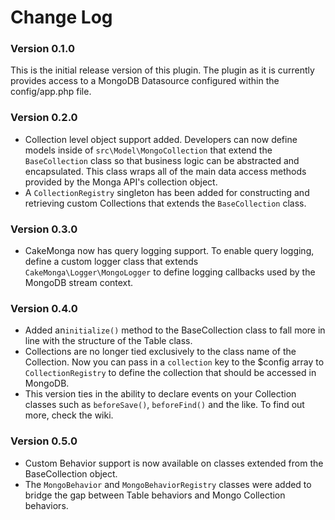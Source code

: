# Change Log

### Version 0.1.0

This is the initial release version of this plugin.  The plugin as it is currently provides access to a MongoDB Datasource configured within the config/app.php file.

### Version 0.2.0

* Collection level object support added.  Developers can now define models inside of `src\Model\MongoCollection` that extend
the `BaseCollection` class so that business logic can be abstracted and encapsulated.  This class wraps all of the main data access methods
provided by the Monga API's collection object.
* A `CollectionRegistry` singleton has been added for constructing and retrieving custom Collections that extends the `BaseCollection` class.

### Version 0.3.0

* CakeMonga now has query logging support.  To enable query logging, define a custom logger class that extends `CakeMonga\Logger\MongoLogger` to define logging callbacks used by the MongoDB stream context.

### Version 0.4.0

* Added an`initialize()` method to the BaseCollection class to fall more in line with the structure of the Table class.
* Collections are no longer tied exclusively to the class name of the Collection.  Now you can pass in a `collection` key to the $config array to `CollectionRegistry` to define the collection that should be accessed in MongoDB.
* This version ties in the ability to declare events on your Collection classes such as `beforeSave()`, `beforeFind()` and the like.  To find out more, check the wiki.

### Version 0.5.0

* Custom Behavior support is now available on classes extended from the BaseCollection object.
* The `MongoBehavior` and `MongoBehaviorRegistry` classes were added to bridge the gap between Table behaviors and Mongo Collection behaviors.